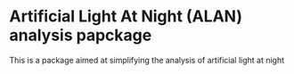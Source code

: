 # Artificial Light At Night (ALAN) analysis papckage

This is a package aimed at simplifying the analysis of artificial light at night
